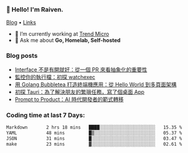 <!-- ![Codewars](https://www.codewars.com/users/omegaatt36/badges/small) -->
### 👋 Hello! I'm Raiven.
[Blog](https://www.omegaatt.com) • [Links](https://link.omegaatt.com)

- 🔭 I’m currently working at [Trend Micro](https://www.trendmicro.com)
- 💬 Ask me about **Go, Homelab, Self-hosted**

### Blog posts
<!-- BLOG-POST-LIST:START -->
- [Interface 不是有開就好：從一個 PR 來看抽象化的重要性](https://www.omegaatt.com/blogs/develop/2025/interface-is-not-just-about-creating-one/)
- [監控你的執行檔：初探 watchexec](https://www.omegaatt.com/blogs/develop/2025/watch_your_exec_watchexec/)
- [用 Golang Bubbletea 打造終端機應用：從 Hello World 到多頁面架構](https://www.omegaatt.com/blogs/develop/2025/golang_bubbletea_experience/)
- [初探 Tauri：為了解決朋友的繁瑣任務，寫了個桌面 App](https://www.omegaatt.com/blogs/develop/2025/tauri_first_look/)
- [Prompt to Product：AI 時代開發者的範式轉移](https://www.omegaatt.com/blogs/develop/2025/prompt_to_product/)
<!-- BLOG-POST-LIST:END -->

### Coding time at last 7 Days:
<!--START_SECTION:waka-->

```txt
Markdown       2 hrs 18 mins   ████░░░░░░░░░░░░░░░░░░░░░   15.35 %
YAML           48 mins         █▒░░░░░░░░░░░░░░░░░░░░░░░   05.37 %
JSON           31 mins         █░░░░░░░░░░░░░░░░░░░░░░░░   03.47 %
make           23 mins         ▓░░░░░░░░░░░░░░░░░░░░░░░░   02.61 %
```

<!--END_SECTION:waka-->
